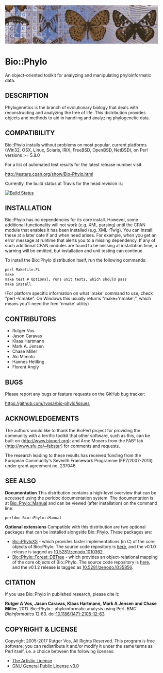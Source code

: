 ![](https://raw.githubusercontent.com/rvosa/bio-phylo/master/banner.png)

Bio::Phylo
==========

An object-oriented toolkit for analyzing and manipulating phyloinformatic data. 

DESCRIPTION
-----------
Phylogenetics is the branch of evolutionary biology that deals with reconstructing and 
analyzing the tree of life. This distribution provides objects and methods to aid in 
handling and analyzing phylogenetic data.

COMPATIBILITY
-------------
Bio::Phylo installs without problems on most popular, current platforms (Win32, OSX, 
Linux, Solaris, IRIX, FreeBSD, OpenBSD, NetBSD), on Perl versions >= 5.8.0

For a list of automated test results for the latest release number visit:

http://testers.cpan.org/show/Bio-Phylo.html

Currently, the build status at Travis for the head revision is:

[![Build Status](https://travis-ci.org/rvosa/bio-phylo.svg?branch=master)](https://travis-ci.org/rvosa/bio-phylo)

INSTALLATION
------------
Bio::Phylo has no dependencies for its core install. However, some additional 
functionality will not work (e.g. XML parsing) until the CPAN module that enables 
it has been installed (e.g. XML::Twig). You can install these at a later date if 
and when need arises. For example, when you get an error message at runtime that 
alerts you to a missing dependency. If any of such additional CPAN modules are 
found to be missing at installation time, a warning will be emitted, but 
installation and unit testing can continue.

To install the Bio::Phylo distribution itself, run the following commands: 

    perl Makefile.PL
    make
    make test # Optional, runs unit tests, which should pass
    make install
 
(For platform specific information on what 'make' command to use, check "perl -V:make". 
On Windows this usually returns "make='nmake';", which means you'll need the free 'nmake' 
utility)

CONTRIBUTORS
------------
* Rutger Vos
* Jason Caravas
* Klaas Hartmann
* Mark A. Jensen
* Chase Miller
* Aki Mimoto
* Hannes Hettling
* Florent Angly

BUGS
----
Please report any bugs or feature requests on the GitHub bug tracker:

https://github.com/rvosa/bio-phylo/issues
 
ACKNOWLEDGEMENTS
----------------
The authors would like to thank the BioPerl project for providing the community
with a terrific toolkit that other software, such as this, can be built on
(http://www.bioperl.org); and Arne Mooers from the FAB* lab (http://www.sfu.ca/~fabstar) 
for comments and requests.

The research leading to these results has received funding from the European
Community's Seventh Framework Programme (FP7/2007-2013) under grant agreement
no. 237046.

SEE ALSO
--------
**Documentation** This distribution contains a high-level overview that can be 
accessed using the perldoc documentation system. The documentation is at 
[Bio::Phylo::Manual](lib/Bio/Phylo/Manual.pod) and can be viewed (after 
installation) on the command line:

    perldoc Bio::Phylo::Manual

**Optional extensions** Compatible with this distribution are two optional 
packages that can be installed alongside Bio::Phylo. These packages are:
- [Bio::PhyloXS](http://search.cpan.org/dist/Bio-PhyloXS/) - which provides 
  faster implementations (in C) of the core objects of Bio::Phylo. The source
  code repository is [here](https://github.com/rvosa/bio-phylo-xs), and the
  v0.1.0 release is tagged as 
  [10.5281/zenodo.1010362](http://doi.org/10.5281/zenodo.1010362).
- [Bio::Phylo::Forest::DBTree](http://search.cpan.org/dist/Bio-Phylo-Forest-DBTree/) -
  which provides an object-relational mapping of the core objects of Bio::Phylo.
  The source code repository is 
  [here](https://github.com/rvosa/bio-phylo-forest-dbtree), and the v0.1.2
  release is tagged as 
  [10.5281/zenodo.1035856](http://doi.org/10.5281/zenodo.1035856).

CITATION
--------
If you use Bio::Phylo in published research, please cite it:

**Rutger A Vos, Jason Caravas, Klaas Hartmann, Mark A Jensen
and Chase Miller**, 2011. Bio::Phylo - phyloinformatic analysis using Perl.
_BMC Bioinformatics_ 12:63.
doi:[10.1186/1471-2105-12-63](http://doi.org/10.1186/1471-2105-12-63)

COPYRIGHT & LICENSE
-------------------
Copyright 2005-2017 Rutger Vos, All Rights Reserved. This program is free software; 
you can redistribute it and/or modify it under the same terms as Perl itself, i.e.
a choice between the following licenses:
- [The Artistic License](COPYING)
- [GNU General Public License v3.0](LICENSE)
